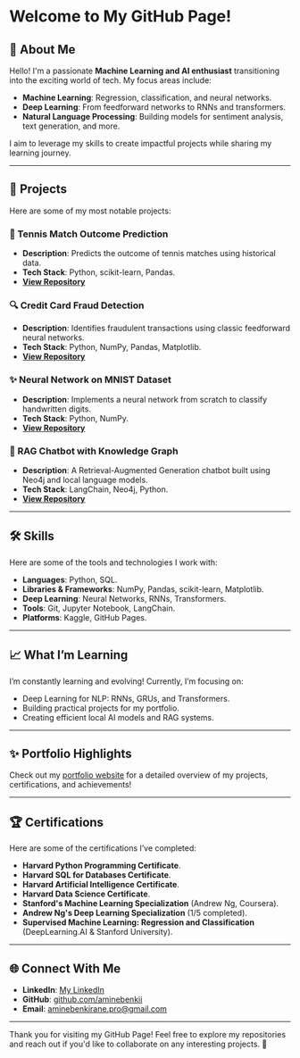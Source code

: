 # Welcome to My GitHub Page!

## 🌟 About Me
Hello! I'm a passionate **Machine Learning and AI enthusiast** transitioning into the exciting world of tech. My focus areas include:
- **Machine Learning**: Regression, classification, and neural networks.
- **Deep Learning**: From feedforward networks to RNNs and transformers.
- **Natural Language Processing**: Building models for sentiment analysis, text generation, and more.

I aim to leverage my skills to create impactful projects while sharing my learning journey.

---

## 🚀 Projects
Here are some of my most notable projects:

### 🎾 Tennis Match Outcome Prediction
- **Description**: Predicts the outcome of tennis matches using historical data.
- **Tech Stack**: Python, scikit-learn, Pandas.
- **[View Repository](#)**

### 🔍 Credit Card Fraud Detection
- **Description**: Identifies fraudulent transactions using classic feedforward neural networks.
- **Tech Stack**: Python, NumPy, Pandas, Matplotlib.
- **[View Repository](#)**

### ✨ Neural Network on MNIST Dataset
- **Description**: Implements a neural network from scratch to classify handwritten digits.
- **Tech Stack**: Python, NumPy.
- **[View Repository](#)**

### 🤖 RAG Chatbot with Knowledge Graph
- **Description**: A Retrieval-Augmented Generation chatbot built using Neo4j and local language models.
- **Tech Stack**: LangChain, Neo4j, Python.
- **[View Repository](#)**

---

## 🛠️ Skills
Here are some of the tools and technologies I work with:

- **Languages**: Python, SQL.
- **Libraries & Frameworks**: NumPy, Pandas, scikit-learn, Matplotlib.
- **Deep Learning**: Neural Networks, RNNs, Transformers.
- **Tools**: Git, Jupyter Notebook, LangChain.
- **Platforms**: Kaggle, GitHub Pages.

---

## 📈 What I’m Learning
I’m constantly learning and evolving! Currently, I’m focusing on:
- Deep Learning for NLP: RNNs, GRUs, and Transformers.
- Building practical projects for my portfolio.
- Creating efficient local AI models and RAG systems.

---

## ✨ Portfolio Highlights
Check out my [portfolio website](https://aminebenkirane.dev) for a detailed overview of my projects, certifications, and achievements!

---


## 🏆 Certifications
Here are some of the certifications I’ve completed:
- **Harvard Python Programming Certificate**.
- **Harvard SQL for Databases Certificate**.
- **Harvard Artificial Intelligence Certificate**.
- **Harvard Data Science Certificate**.
- **Stanford's Machine Learning Specialization** (Andrew Ng, Coursera).
- **Andrew Ng's Deep Learning Specialization** (1/5 completed).
- **Supervised Machine Learning: Regression and Classification** (DeepLearning.AI & Stanford University).

---

## 🌐 Connect With Me
- **LinkedIn**: [My LinkedIn](https://www.linkedin.com/in/amine-benkirane-ml/)
- **GitHub**: [github.com/aminebenkii](https://github.com/aminebenkii)
- **Email**: [aminebenkirane.pro@gmail.com](mailto:aminebenkirane.pro@gmail.com)

---

Thank you for visiting my GitHub Page! Feel free to explore my repositories and reach out if you'd like to collaborate on any interesting projects. 🚀
